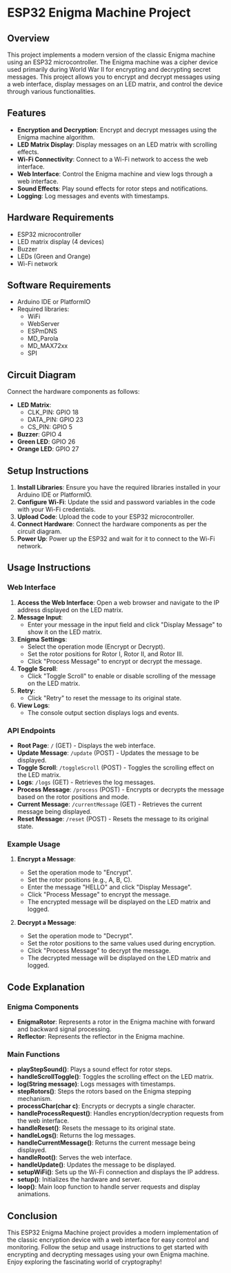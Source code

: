 # ESP32 Enigma Machine Project

## Overview

This project implements a modern version of the classic Enigma machine using an ESP32 microcontroller. The Enigma machine was a cipher device used primarily during World War II for encrypting and decrypting secret messages. This project allows you to encrypt and decrypt messages using a web interface, display messages on an LED matrix, and control the device through various functionalities.

## Features

- **Encryption and Decryption**: Encrypt and decrypt messages using the Enigma machine algorithm.
- **LED Matrix Display**: Display messages on an LED matrix with scrolling effects.
- **Wi-Fi Connectivity**: Connect to a Wi-Fi network to access the web interface.
- **Web Interface**: Control the Enigma machine and view logs through a web interface.
- **Sound Effects**: Play sound effects for rotor steps and notifications.
- **Logging**: Log messages and events with timestamps.

## Hardware Requirements

- ESP32 microcontroller
- LED matrix display (4 devices)
- Buzzer
- LEDs (Green and Orange)
- Wi-Fi network

## Software Requirements

- Arduino IDE or PlatformIO
- Required libraries:
  - WiFi
  - WebServer
  - ESPmDNS
  - MD_Parola
  - MD_MAX72xx
  - SPI

## Circuit Diagram

Connect the hardware components as follows:

- **LED Matrix**:
  - CLK_PIN: GPIO 18
  - DATA_PIN: GPIO 23
  - CS_PIN: GPIO 5
- **Buzzer**: GPIO 4
- **Green LED**: GPIO 26
- **Orange LED**: GPIO 27

## Setup Instructions

1. **Install Libraries**: Ensure you have the required libraries installed in your Arduino IDE or PlatformIO.
2. **Configure Wi-Fi**: Update the ssid and password variables in the code with your Wi-Fi credentials.
3. **Upload Code**: Upload the code to your ESP32 microcontroller.
4. **Connect Hardware**: Connect the hardware components as per the circuit diagram.
5. **Power Up**: Power up the ESP32 and wait for it to connect to the Wi-Fi network.

## Usage Instructions

### Web Interface

1. **Access the Web Interface**: Open a web browser and navigate to the IP address displayed on the LED matrix.
2. **Message Input**:
   - Enter your message in the input field and click "Display Message" to show it on the LED matrix.
3. **Enigma Settings**:
   - Select the operation mode (Encrypt or Decrypt).
   - Set the rotor positions for Rotor I, Rotor II, and Rotor III.
   - Click "Process Message" to encrypt or decrypt the message.
4. **Toggle Scroll**:
   - Click "Toggle Scroll" to enable or disable scrolling of the message on the LED matrix.
5. **Retry**:
   - Click "Retry" to reset the message to its original state.
6. **View Logs**:
   - The console output section displays logs and events.

### API Endpoints

- **Root Page**: `/` (GET) - Displays the web interface.
- **Update Message**: `/update` (POST) - Updates the message to be displayed.
- **Toggle Scroll**: `/toggleScroll` (POST) - Toggles the scrolling effect on the LED matrix.
- **Logs**: `/logs` (GET) - Retrieves the log messages.
- **Process Message**: `/process` (POST) - Encrypts or decrypts the message based on the rotor positions and mode.
- **Current Message**: `/currentMessage` (GET) - Retrieves the current message being displayed.
- **Reset Message**: `/reset` (POST) - Resets the message to its original state.

### Example Usage

1. **Encrypt a Message**:
   - Set the operation mode to "Encrypt".
   - Set the rotor positions (e.g., A, B, C).
   - Enter the message "HELLO" and click "Display Message".
   - Click "Process Message" to encrypt the message.
   - The encrypted message will be displayed on the LED matrix and logged.

2. **Decrypt a Message**:
   - Set the operation mode to "Decrypt".
   - Set the rotor positions to the same values used during encryption.
   - Click "Process Message" to decrypt the message.
   - The decrypted message will be displayed on the LED matrix and logged.

## Code Explanation

### Enigma Components

- **EnigmaRotor**: Represents a rotor in the Enigma machine with forward and backward signal processing.
- **Reflector**: Represents the reflector in the Enigma machine.

### Main Functions

- **playStepSound()**: Plays a sound effect for rotor steps.
- **handleScrollToggle()**: Toggles the scrolling effect on the LED matrix.
- **log(String message)**: Logs messages with timestamps.
- **stepRotors()**: Steps the rotors based on the Enigma stepping mechanism.
- **processChar(char c)**: Encrypts or decrypts a single character.
- **handleProcessRequest()**: Handles encryption/decryption requests from the web interface.
- **handleReset()**: Resets the message to its original state.
- **handleLogs()**: Returns the log messages.
- **handleCurrentMessage()**: Returns the current message being displayed.
- **handleRoot()**: Serves the web interface.
- **handleUpdate()**: Updates the message to be displayed.
- **setupWiFi()**: Sets up the Wi-Fi connection and displays the IP address.
- **setup()**: Initializes the hardware and server.
- **loop()**: Main loop function to handle server requests and display animations.

## Conclusion

This ESP32 Enigma Machine project provides a modern implementation of the classic encryption device with a web interface for easy control and monitoring. Follow the setup and usage instructions to get started with encrypting and decrypting messages using your own Enigma machine. Enjoy exploring the fascinating world of cryptography!